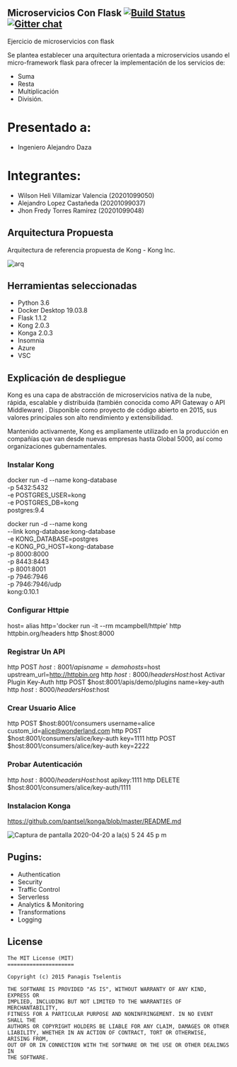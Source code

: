 ## Microservicios Con Flask  [![Build Status](https://travis-ci.org/pantsel/konga.svg?branch=master)](https://travis-ci.org/pantsel/konga)    [![Gitter chat](https://badges.gitter.im/pantsel-konga/Lobby.png)](https://gitter.im/pantsel-konga/Lobby)

Ejercicio de microservicios con flask

Se plantea establecer una arquitectura orientada a microservicios usando el micro-framework flask para ofrecer la implementación de los servicios de:

 - Suma 
 - Resta
 - Multiplicación
 - División.

# Presentado a: 
- Ingeniero Alejandro Daza

# Integrantes:

- Wilson Heli Villamizar Valencia (20201099050) 
- Alejandro Lopez Castañeda       (20201099037)
- Jhon Fredy Torres Ramírez       (20201099048)

## Arquitectura Propuesta

Arquitectura de referencia propuesta de Kong - Kong Inc.

![arq](https://user-images.githubusercontent.com/15526824/79803656-068c2600-8328-11ea-9c14-fba27198ce0a.png)


## Herramientas seleccionadas 

- Python 3.6
- Docker Desktop 19.03.8
- Flask 1.1.2
- Kong 2.0.3 
- Konga 2.0.3
- Insomnia
- Azure
- VSC

## Explicación de despliegue

Kong es una capa de abstracción de microservicios nativa de la nube, rápida, escalable y distribuida (también conocida como API Gateway o API Middleware) . Disponible como proyecto de código abierto en 2015, sus valores principales son alto rendimiento y extensibilidad.

Mantenido activamente, Kong es ampliamente utilizado en la producción en compañías que van desde nuevas empresas hasta Global 5000, así como organizaciones gubernamentales.

### Instalar Kong

docker run -d --name kong-database \
              -p 5432:5432 \
              -e POSTGRES_USER=kong \
              -e POSTGRES_DB=kong \
              postgres:9.4

docker run -d --name kong \
              --link kong-database:kong-database \
              -e KONG_DATABASE=postgres \
              -e KONG_PG_HOST=kong-database \
              -p 8000:8000 \
              -p 8443:8443 \
              -p 8001:8001 \
              -p 7946:7946 \
              -p 7946:7946/udp \
              kong:0.10.1
              
### Configurar Httpie

host=<tu-hostname-externo>
alias http='docker run -it --rm mcampbell/httpie'
http httpbin.org/headers
http $host:8000
 
### Registrar Un API

http POST $host:8001/apis name=demo hosts=$host upstream_url=http://httpbin.org
http $host:8000/headers Host:$host
Activar Plugin Key-Auth
http POST $host:8001/apis/demo/plugins name=key-auth
http $host:8000/headers Host:$host
 
### Crear Usuario Alice

http POST $host:8001/consumers username=alice custom_id=alice@wonderland.com
http POST $host:8001/consumers/alice/key-auth key=1111
http POST $host:8001/consumers/alice/key-auth key=2222
 
### Probar Autenticación

http $host:8000/headers Host:$host apikey:1111
http DELETE $host:8001/consumers/alice/key-auth/1111

### Instalacion Konga
https://github.com/pantsel/konga/blob/master/README.md

![Captura de pantalla 2020-04-20 a la(s) 5 24 45 p  m](https://user-images.githubusercontent.com/15526824/79805528-f9713600-832b-11ea-94b9-76094817c33f.png)

## Pugins:

- Authentication
- Security
- Traffic Control
- Serverless
- Analytics & Monitoring
- Transformations
- Logging

## License
```
The MIT License (MIT)
=====================

Copyright (c) 2015 Panagis Tselentis

THE SOFTWARE IS PROVIDED "AS IS", WITHOUT WARRANTY OF ANY KIND, EXPRESS OR
IMPLIED, INCLUDING BUT NOT LIMITED TO THE WARRANTIES OF MERCHANTABILITY,
FITNESS FOR A PARTICULAR PURPOSE AND NONINFRINGEMENT. IN NO EVENT SHALL THE
AUTHORS OR COPYRIGHT HOLDERS BE LIABLE FOR ANY CLAIM, DAMAGES OR OTHER
LIABILITY, WHETHER IN AN ACTION OF CONTRACT, TORT OR OTHERWISE, ARISING FROM,
OUT OF OR IN CONNECTION WITH THE SOFTWARE OR THE USE OR OTHER DEALINGS IN
THE SOFTWARE.
```
